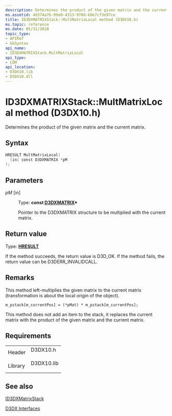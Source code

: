 ```yaml
---
description: Determines the product of the given matrix and the current matrix.
ms.assetid: 4d374a7b-99e0-4313-970d-b0e7cf3e97ce
title: ID3DXMATRIXStack::MultMatrixLocal method (D3DX10.h)
ms.topic: reference
ms.date: 05/31/2018
topic_type: 
- APIRef
- kbSyntax
api_name: 
- ID3DXMATRIXStack.MultMatrixLocal
api_type: 
- COM
api_location: 
- D3DX10.lib
- D3DX10.dll
---
```


# ID3DXMATRIXStack::MultMatrixLocal method (D3DX10.h)

Determines the product of the given matrix and the current matrix.

## Syntax


```C++
HRESULT MultMatrixLocal(
  [in] const D3DXMATRIX *pM
);
```



## Parameters

<dl> <dt>

*pM* \[in\]
</dt> <dd>

Type: **const [**D3DXMATRIX**](../direct3d9/d3dxmatrix.md)\***

Pointer to the D3DXMATRIX structure to be multiplied with the current matrix.

</dd> </dl>

## Return value

Type: **[**HRESULT**](https://msdn.microsoft.com/library/Bb401631(v=MSDN.10).aspx)**

If the method succeeds, the return value is D3D\_OK. If the method fails, the return value can be D3DERR\_INVALIDCALL.

## Remarks

This method left-multiplies the given matrix to the current matrix (transformation is about the local origin of the object).


```
m_pstack[m_currentPos] = (*pMat) * m_pstack[m_currentPos];
```



This method does not add an item to the stack, it replaces the current matrix with the product of the given matrix and the current matrix.

## Requirements



|                    |                                                                                       |
|--------------------|---------------------------------------------------------------------------------------|
| Header<br/>  | <dl> <dt>D3DX10.h</dt> </dl>   |
| Library<br/> | <dl> <dt>D3DX10.lib</dt> </dl> |



## See also

<dl> <dt>

[ID3DXMatrixStack](d3d10-id3dxmatrixstack.md)
</dt> <dt>

[D3DX Interfaces](d3d10-graphics-reference-d3dx10-interfaces.md)
</dt> </dl>

 

 

